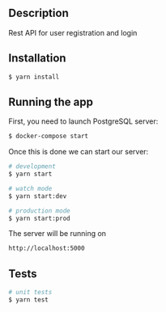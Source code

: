 ## Description

Rest API for user registration and login

## Installation

```bash
$ yarn install
```

## Running the app
First, you need to launch PostgreSQL server:
```bash
$ docker-compose start
```
Once this is done we can start our server:
```bash
# development
$ yarn start

# watch mode
$ yarn start:dev

# production mode
$ yarn start:prod
```
The server will be running on

```bash
http://localhost:5000
```

## Tests

```bash
# unit tests
$ yarn test
```

